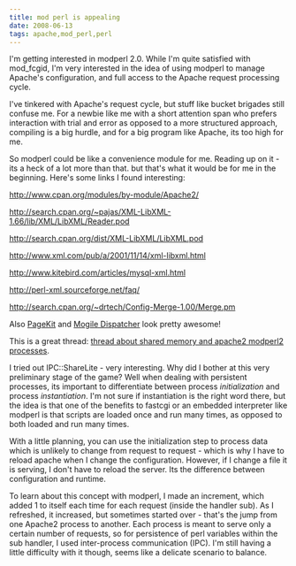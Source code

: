 ```yaml
---
title: mod perl is appealing
date: 2008-06-13
tags: apache,mod_perl,perl
---
```

I'm getting interested in modperl 2.0. While I'm quite satisfied with mod_fcgid, I'm very interested in the idea of using modperl to manage Apache's configuration, and full access to the Apache request processing cycle.

I've tinkered with Apache's request cycle, but stuff like bucket brigades still confuse me. For a newbie like me with a short attention span who prefers interaction with trial and error as opposed to a more structured approach, compiling is a big hurdle, and for a big program like Apache, its too high for me.

So modperl could be like a convenience module for me. Reading up on it - its a heck of a lot more than that. but that's what it would be for me in the beginning. Here's some links I found interesting:

<a href="http://www.cpan.org/modules/by-module/Apache2/">http://www.cpan.org/modules/by-module/Apache2/</a>

<a href="http://search.cpan.org/~pajas/XML-LibXML-1.66/lib/XML/LibXML/Reader.pod">http://search.cpan.org/~pajas/XML-LibXML-1.66/lib/XML/LibXML/Reader.pod</a>

<a href="http://search.cpan.org/dist/XML-LibXML/LibXML.pod">http://search.cpan.org/dist/XML-LibXML/LibXML.pod</a>

<a href="http://www.xml.com/pub/a/2001/11/14/xml-libxml.html">http://www.xml.com/pub/a/2001/11/14/xml-libxml.html</a>

<a href="http://www.kitebird.com/articles/mysql-xml.html">http://www.kitebird.com/articles/mysql-xml.html</a>

<a href="http://perl-xml.sourceforge.net/faq/">http://perl-xml.sourceforge.net/faq/</a>

<a href="http://search.cpan.org/~drtech/Config-Merge-1.00/Merge.pm">http://search.cpan.org/~drtech/Config-Merge-1.00/Merge.pm</a>

Also <a href="http://pagekit.org/">PageKit</a> and <a href="http://www.cpan.org/modules/by-module/Apache2/Apache2-Mogile-Dispatch-0.2.readme">Mogile Dispatcher</a> look pretty awesome!

This is a great thread: <a href="http://www.mail-archive.com/modperl@apache.org/msg33020.html">thread about shared memory and apache2 modperl2 processes</a>.

I tried out IPC::ShareLite - very interesting. Why did I bother at this very preliminary stage of the game? Well when dealing with persistent processes, its important to differentiate between process <em>initialization</em> and process <em>instantiation</em>. I'm not sure if instantiation is the right word there, but the idea is that one of the benefits to fastcgi or an embedded interpreter like modperl is that scripts are loaded once and run many times, as opposed to both loaded and run many times.

With a little planning, you can use the initialization step to process data which is unlikely to change from request to request - which is why I have to reload apache when I change the configuration. However, if I change a file it is serving, I don't have to reload the server. Its the difference between configuration and runtime.

To learn about this concept with modperl, I made an increment, which added 1 to itself each time for each request (inside the handler sub). As I refreshed, it increased, but sometimes started over - that's the jump from one Apache2 process to another. Each process is meant to serve only a certain number of requests, so for persistence of perl variables within the sub handler, I used inter-process communication (IPC). I'm still having a little difficulty with it though, seems like a delicate scenario to balance.

